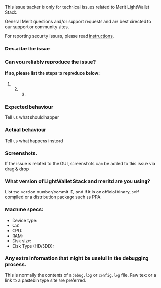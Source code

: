 <!--- Remove sections that do not apply -->

This issue tracker is only for technical issues related to Merit LightWallet Stack.

General Merit questions and/or support requests and are best directed to our support or community sites.

For reporting security issues, please read [instructions](#).

### Describe the issue

### Can you reliably reproduce the issue?

#### If so, please list the steps to reproduce below:

1. 2. 3.

### Expected behaviour

Tell us what should happen

### Actual behaviour

Tell us what happens instead

### Screenshots.

If the issue is related to the GUI, screenshots can be added to this issue via drag & drop.

### What version of LightWallet Stack and meritd are you using?

List the version number/commit ID, and if it is an official binary, self compiled or a distribution package such as PPA.

### Machine specs:

- Device type:
- OS:
- CPU:
- RAM:
- Disk size:
- Disk Type (HD/SDD):

### Any extra information that might be useful in the debugging process.

This is normally the contents of a `debug.log` or `config.log` file. Raw text or a link to a pastebin type site are preferred.
